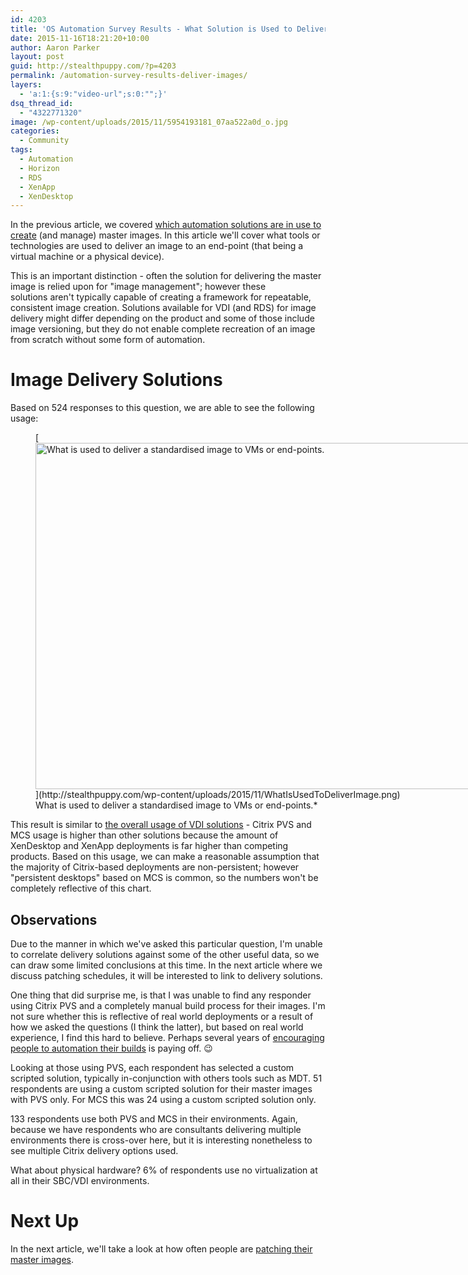 ```yaml
---
id: 4203
title: 'OS Automation Survey Results - What Solution is Used to Deliver Images?'
date: 2015-11-16T18:21:20+10:00
author: Aaron Parker
layout: post
guid: http://stealthpuppy.com/?p=4203
permalink: /automation-survey-results-deliver-images/
layers:
  - 'a:1:{s:9:"video-url";s:0:"";}'
dsq_thread_id:
  - "4322771320"
image: /wp-content/uploads/2015/11/5954193181_07aa522a0d_o.jpg
categories:
  - Community
tags:
  - Automation
  - Horizon
  - RDS
  - XenApp
  - XenDesktop
---
```

In the previous article, we covered [which automation solutions are in use to create](http://xenappblog.com/2015/os-automation-survey-results-automation-solutions/) (and manage) master images. In this article we'll cover what tools or technologies are used to deliver an image to an end-point (that being a virtual machine or a physical device).

This is an important distinction - often the solution for delivering the master image is relied upon for "image management"; however these solutions aren't typically capable of creating a framework for repeatable, consistent image creation. Solutions available for VDI (and RDS) for image delivery might differ depending on the product and some of those include image versioning, but they do not enable complete recreation of an image from scratch without some form of automation.

# Image Delivery Solutions

Based on 524 responses to this question, we are able to see the following usage:

<figure id="attachment_4205" aria-describedby="caption-attachment-4205" style="width: 1024px" class="wp-caption alignnone">[<img class="size-large wp-image-4205" src="http://stealthpuppy.com/wp-content/uploads/2015/11/WhatIsUsedToDeliverImage-1024x554.png" alt="What is used to deliver a standardised image to VMs or end-points." width="1024" height="554" srcset="https://stealthpuppy.com/wp-content/uploads/2015/11/WhatIsUsedToDeliverImage-1024x554.png 1024w, https://stealthpuppy.com/wp-content/uploads/2015/11/WhatIsUsedToDeliverImage-150x81.png 150w, https://stealthpuppy.com/wp-content/uploads/2015/11/WhatIsUsedToDeliverImage-300x162.png 300w" sizes="(max-width: 1024px) 100vw, 1024px" />](http://stealthpuppy.com/wp-content/uploads/2015/11/WhatIsUsedToDeliverImage.png)<figcaption id="caption-attachment-4205" class="wp-caption-text">What is used to deliver a standardised image to VMs or end-points.*</figure>

This result is similar to [the overall usage of VDI solutions](http://stealthpuppy.com/automation-survey-results-vdi-platforms/) - Citrix PVS and MCS usage is higher than other solutions because the amount of XenDesktop and XenApp deployments is far higher than competing products. Based on this usage, we can make a reasonable assumption that the majority of Citrix-based deployments are non-persistent; however "persistent desktops" based on MCS is common, so the numbers won't be completely reflective of this chart.

## Observations

Due to the manner in which we've asked this particular question, I'm unable to correlate delivery solutions against some of the other useful data, so we can draw some limited conclusions at this time. In the next article where we discuss patching schedules, it will be interested to link to delivery solutions.

One thing that did surprise me, is that I was unable to find any responder using Citrix PVS and a completely manual build process for their images. I'm not sure whether this is reflective of real world deployments or a result of how we asked the questions (I think the latter), but based on real world experience, I find this hard to believe. Perhaps several years of [encouraging people to automation their builds](http://stealthpuppy.com/hands-off-my-gold-image-a-recap-from-citrix-synergy-2013/) is paying off. 😉

Looking at those using PVS, each respondent has selected a custom scripted solution, typically in-conjunction with others tools such as MDT. 51 respondents are using a custom scripted solution for their master images with PVS only. For MCS this was 24 using a custom scripted solution only.

133 respondents use both PVS and MCS in their environments. Again, because we have respondents who are consultants delivering multiple environments there is cross-over here, but it is interesting nonetheless to see multiple Citrix delivery options used.

What about physical hardware? 6% of respondents use no virtualization at all in their SBC/VDI environments.

# Next Up

In the next article, we'll take a look at how often people are [patching their master images](http://stealthpuppy.com/automation-survey-results-update-images/).

 